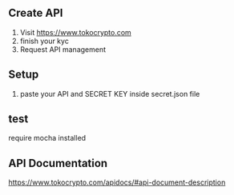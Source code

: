 ## Create API 
1. Visit https://www.tokocrypto.com
2. finish your kyc
3. Request API management

## Setup
1. paste your API and SECRET KEY inside secret.json file

## test
require mocha installed

## API Documentation
https://www.tokocrypto.com/apidocs/#api-document-description

